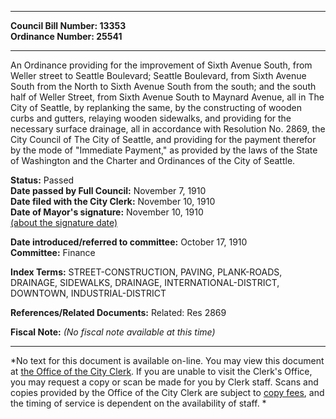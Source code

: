 * * * * *  
  
**Council Bill Number: [](#h0)[](#h2)13353**   
**Ordinance Number: 25541**  
  
* * * * *  
  
An Ordinance providing for the improvement of Sixth Avenue South, from Weller street to Seattle Boulevard; Seattle Boulevard, from Sixth Avenue South from the North to Sixth Avenue South from the south; and the south half of Weller Street, from Sixth Avenue South to Maynard Avenue, all in The City of Seattle, by replanking the same, by the constructing of wooden curbs and gutters, relaying wooden sidewalks, and providing for the necessary surface drainage, all in accordance with Resolution No. 2869, the City Council of The City of Seattle, and providing for the payment therefor by the mode of "Immediate Payment," as provided by the laws of the State of Washington and the Charter and Ordinances of the City of Seattle.  
  
**Status:** Passed   
**Date passed by Full Council:** November 7, 1910   
**Date filed with the City Clerk:** November 10, 1910   
**Date of Mayor's signature:** November 10, 1910   
[(about the signature date)](/~public/approvaldate.htm)   
  
  
**Date introduced/referred to committee:** October 17, 1910   
**Committee:** Finance   
  
**Index Terms:** STREET-CONSTRUCTION, PAVING, PLANK-ROADS, DRAINAGE, SIDEWALKS, DRAINAGE, INTERNATIONAL-DISTRICT, DOWNTOWN, INDUSTRIAL-DISTRICT  
  
**References/Related Documents:** Related: Res 2869  
  
**Fiscal Note:** *(No fiscal note available at this time)*  
  
* * * * *  
  
*No text for this document is available on-line. You may view this document at [the Office of the City Clerk](http://www.seattle.gov/leg/clerk/contactUs.htm). If you are unable to visit the Clerk's Office, you may request a copy or scan be made for you by Clerk staff. Scans and copies provided by the Office of the City Clerk are subject to [copy fees](http://clerk.seattle.gov/~public/clerkfees.htm), and the timing of service is dependent on the availability of staff. *  
  
  
